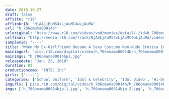 ```yaml
---
date: 2018-10-27
draft: false
affsite: "r18"
afflinkr18: "NjA4LjEuMS4xLjAuMC4wLjAuMA"
url: "h_706omama00014b"
urloriginal: "http://www.r18.com/videos/vod/movies/detail/-/id=h_706omama00014b"
urlfinal: "http://media.r18.com/track/NjA4LjEuMS4xLjAuMC4wLjAuMA/videos/vod/movies/detail/-/id=h_706omama00014b"
samplevid: "----"
title: "When My Ex-Girlfriend Became A Sexy Costume Non-Nude Erotica Idol, I Decided To Make A Purchase, For Old Time's Sake Tamae"
mainimgurl: "pics.r18.com/digital/video/h_706omama00014b/h_706omama00014bps.jpg"
mainimgs: "h_706omama00014bps.jpg"
releasedate: "Jan. 23, 2018"
duration: 83
productioncomp: "INTEC Inc"
girls: ['----']
categories: ['School Uniform', 'Idol & Celebrity', 'Idol Video', 'Hi-Def']
imgurls: ['pics.r18.com/digital/video/h_706omama00014b/h_706omama00014bjp-1.jpg', 'pics.r18.com/digital/video/h_706omama00014b/h_706omama00014bjp-2.jpg', 'pics.r18.com/digital/video/h_706omama00014b/h_706omama00014bjp-3.jpg', 'pics.r18.com/digital/video/h_706omama00014b/h_706omama00014bjp-4.jpg', 'pics.r18.com/digital/video/h_706omama00014b/h_706omama00014bjp-5.jpg', 'pics.r18.com/digital/video/h_706omama00014b/h_706omama00014bjp-6.jpg', 'pics.r18.com/digital/video/h_706omama00014b/h_706omama00014bjp-7.jpg', 'pics.r18.com/digital/video/h_706omama00014b/h_706omama00014bjp-8.jpg', 'pics.r18.com/digital/video/h_706omama00014b/h_706omama00014bjp-9.jpg', 'pics.r18.com/digital/video/h_706omama00014b/h_706omama00014bjp-10.jpg', 'pics.r18.com/digital/video/h_706omama00014b/h_706omama00014bjp-11.jpg', 'pics.r18.com/digital/video/h_706omama00014b/h_706omama00014bjp-12.jpg', 'pics.r18.com/digital/video/h_706omama00014b/h_706omama00014bjp-13.jpg', 'pics.r18.com/digital/video/h_706omama00014b/h_706omama00014bjp-14.jpg', 'pics.r18.com/digital/video/h_706omama00014b/h_706omama00014bjp-15.jpg', 'pics.r18.com/digital/video/h_706omama00014b/h_706omama00014bjp-16.jpg', 'pics.r18.com/digital/video/h_706omama00014b/h_706omama00014bjp-17.jpg', 'pics.r18.com/digital/video/h_706omama00014b/h_706omama00014bjp-18.jpg', 'pics.r18.com/digital/video/h_706omama00014b/h_706omama00014bjp-19.jpg', 'pics.r18.com/digital/video/h_706omama00014b/h_706omama00014bjp-20.jpg']
imgs: ['h_706omama00014bjp-1.jpg', 'h_706omama00014bjp-2.jpg', 'h_706omama00014bjp-3.jpg', 'h_706omama00014bjp-4.jpg', 'h_706omama00014bjp-5.jpg', 'h_706omama00014bjp-6.jpg', 'h_706omama00014bjp-7.jpg', 'h_706omama00014bjp-8.jpg', 'h_706omama00014bjp-9.jpg', 'h_706omama00014bjp-10.jpg', 'h_706omama00014bjp-11.jpg', 'h_706omama00014bjp-12.jpg', 'h_706omama00014bjp-13.jpg', 'h_706omama00014bjp-14.jpg', 'h_706omama00014bjp-15.jpg', 'h_706omama00014bjp-16.jpg', 'h_706omama00014bjp-17.jpg', 'h_706omama00014bjp-18.jpg', 'h_706omama00014bjp-19.jpg', 'h_706omama00014bjp-20.jpg']
---
```

